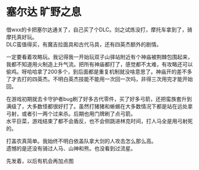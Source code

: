 # 塞尔达 旷野之息

借wxx的卡把塞尔达通关了，自己买了个DLC。剑之试炼没打，摩托车拿到了，骑摩托真好玩。  
DLC蛮值得买，有魔吉拉面具和古代马具，还有四英杰额外的剧情。

一定要看着攻略玩。我记得我一开始玩双子山驿站附近有个神庙被荆棘包围起来，我都不知道用火制造上升气流。把所有神庙都打了，感觉都不太难，有攻略还可以偷鸡。呀哈哈拿了200多个，到后面都是重复机制就没啥意思了。神庙开的差不多了才去打的四英杰。不明白英杰技能不能用一次回一次吗，非得三次用完才能开始回。

在游戏初期就去卡守护者bug刷了好多古代零件，买了好多弓箭，还把蛮族套升到满级了，大多数怪都很好打了。虽然打猪猪和蜥蜴在大多数情况下都是站在远处拿弓射，或者引一两个过来杀。后期也用门牌刷了点弓箭。  
水平巨菜，游戏结束了都不会盾反，也不会侧跳进林克时间，打人马全是用弓射死的。

打盖农真简单。我始终不明白依盖队拿大剑的人攻击怎么那么高。  
遗憾的是还没有骑过人马、山神和熊。也没看到过流星。

先发着，以后有机会再加点图
